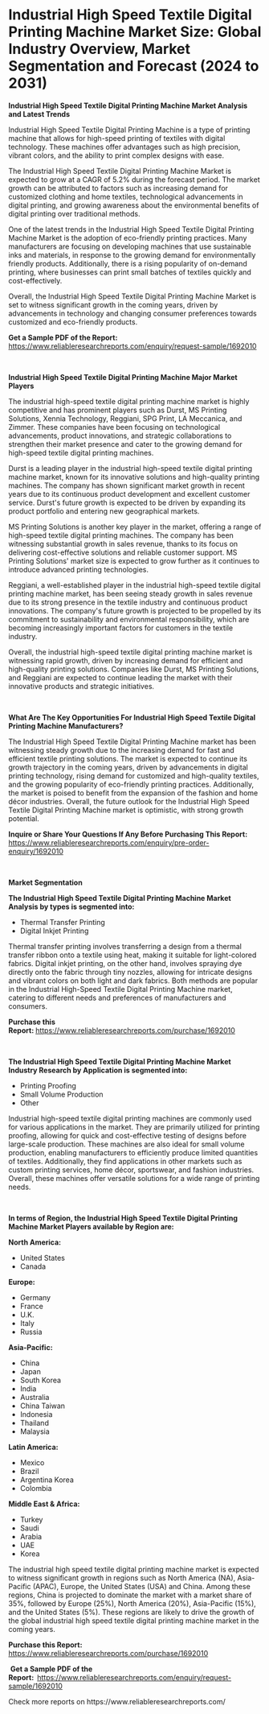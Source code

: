 <p><h1>Industrial High Speed Textile Digital Printing Machine Market Size: Global Industry Overview, Market Segmentation and Forecast (2024 to 2031)</h1></p><p><strong>Industrial High Speed Textile Digital Printing Machine Market Analysis and Latest Trends</strong></p>
<p><p>Industrial High Speed Textile Digital Printing Machine is a type of printing machine that allows for high-speed printing of textiles with digital technology. These machines offer advantages such as high precision, vibrant colors, and the ability to print complex designs with ease.</p><p>The Industrial High Speed Textile Digital Printing Machine Market is expected to grow at a CAGR of 5.2% during the forecast period. The market growth can be attributed to factors such as increasing demand for customized clothing and home textiles, technological advancements in digital printing, and growing awareness about the environmental benefits of digital printing over traditional methods.</p><p>One of the latest trends in the Industrial High Speed Textile Digital Printing Machine Market is the adoption of eco-friendly printing practices. Many manufacturers are focusing on developing machines that use sustainable inks and materials, in response to the growing demand for environmentally friendly products. Additionally, there is a rising popularity of on-demand printing, where businesses can print small batches of textiles quickly and cost-effectively.</p><p>Overall, the Industrial High Speed Textile Digital Printing Machine Market is set to witness significant growth in the coming years, driven by advancements in technology and changing consumer preferences towards customized and eco-friendly products.</p></p>
<p><strong>Get a Sample PDF of the Report:&nbsp;</strong> <a href="https://www.reliableresearchreports.com/enquiry/request-sample/1692010">https://www.reliableresearchreports.com/enquiry/request-sample/1692010</a></p>
<p>&nbsp;</p>
<p><strong>Industrial High Speed Textile Digital Printing Machine Major Market Players</strong></p>
<p><p>The industrial high-speed textile digital printing machine market is highly competitive and has prominent players such as Durst, MS Printing Solutions, Xennia Technology, Reggiani, SPG Print, LA Meccanica, and Zimmer. These companies have been focusing on technological advancements, product innovations, and strategic collaborations to strengthen their market presence and cater to the growing demand for high-speed textile digital printing machines.</p><p>Durst is a leading player in the industrial high-speed textile digital printing machine market, known for its innovative solutions and high-quality printing machines. The company has shown significant market growth in recent years due to its continuous product development and excellent customer service. Durst's future growth is expected to be driven by expanding its product portfolio and entering new geographical markets.</p><p>MS Printing Solutions is another key player in the market, offering a range of high-speed textile digital printing machines. The company has been witnessing substantial growth in sales revenue, thanks to its focus on delivering cost-effective solutions and reliable customer support. MS Printing Solutions' market size is expected to grow further as it continues to introduce advanced printing technologies.</p><p>Reggiani, a well-established player in the industrial high-speed textile digital printing machine market, has been seeing steady growth in sales revenue due to its strong presence in the textile industry and continuous product innovations. The company's future growth is projected to be propelled by its commitment to sustainability and environmental responsibility, which are becoming increasingly important factors for customers in the textile industry.</p><p>Overall, the industrial high-speed textile digital printing machine market is witnessing rapid growth, driven by increasing demand for efficient and high-quality printing solutions. Companies like Durst, MS Printing Solutions, and Reggiani are expected to continue leading the market with their innovative products and strategic initiatives.</p></p>
<p>&nbsp;</p>
<p><strong>What Are The Key Opportunities For Industrial High Speed Textile Digital Printing Machine Manufacturers?</strong></p>
<p><p>The Industrial High Speed Textile Digital Printing Machine market has been witnessing steady growth due to the increasing demand for fast and efficient textile printing solutions. The market is expected to continue its growth trajectory in the coming years, driven by advancements in digital printing technology, rising demand for customized and high-quality textiles, and the growing popularity of eco-friendly printing practices. Additionally, the market is poised to benefit from the expansion of the fashion and home décor industries. Overall, the future outlook for the Industrial High Speed Textile Digital Printing Machine market is optimistic, with strong growth potential.</p></p>
<p><strong>Inquire or Share Your Questions If Any Before Purchasing This Report:</strong> <a href="https://www.reliableresearchreports.com/enquiry/pre-order-enquiry/1692010">https://www.reliableresearchreports.com/enquiry/pre-order-enquiry/1692010</a></p>
<p>&nbsp;</p>
<p><strong>Market Segmentation</strong></p>
<p><strong>The Industrial High Speed Textile Digital Printing Machine Market Analysis by types is segmented into:</strong></p>
<p><ul><li>Thermal Transfer Printing</li><li>Digital Inkjet Printing</li></ul></p>
<p><p>Thermal transfer printing involves transferring a design from a thermal transfer ribbon onto a textile using heat, making it suitable for light-colored fabrics. Digital inkjet printing, on the other hand, involves spraying dye directly onto the fabric through tiny nozzles, allowing for intricate designs and vibrant colors on both light and dark fabrics. Both methods are popular in the Industrial High-Speed Textile Digital Printing Machine market, catering to different needs and preferences of manufacturers and consumers.</p></p>
<p><strong>Purchase this Report:&nbsp;</strong><a href="https://www.reliableresearchreports.com/purchase/1692010">https://www.reliableresearchreports.com/purchase/1692010</a></p>
<p>&nbsp;</p>
<p><strong>The Industrial High Speed Textile Digital Printing Machine Market Industry Research by Application is segmented into:</strong></p>
<p><ul><li>Printing Proofing</li><li>Small Volume Production</li><li>Other</li></ul></p>
<p><p>Industrial high-speed textile digital printing machines are commonly used for various applications in the market. They are primarily utilized for printing proofing, allowing for quick and cost-effective testing of designs before large-scale production. These machines are also ideal for small volume production, enabling manufacturers to efficiently produce limited quantities of textiles. Additionally, they find applications in other markets such as custom printing services, home décor, sportswear, and fashion industries. Overall, these machines offer versatile solutions for a wide range of printing needs.</p></p>
<p>&nbsp;</p>
<p><strong>In terms of Region, the Industrial High Speed Textile Digital Printing Machine Market Players available by Region are:</strong></p>
<p>
    <p> <strong> North America: </strong>
        <ul>
            <li>United States</li>
            <li>Canada</li>
        </ul>
        </p> 
    <p> <strong> Europe: </strong>
        <ul>
            <li>Germany</li>
            <li>France</li>
            <li>U.K.</li>
            <li>Italy</li>
            <li>Russia</li>
        </ul>
        </p> 
    <p> <strong> Asia-Pacific: </strong>
        <ul>
            <li>China</li>
            <li>Japan</li>
            <li>South Korea</li>
            <li>India</li>
            <li>Australia</li>
            <li>China Taiwan</li>
            <li>Indonesia</li>
            <li>Thailand</li>
            <li>Malaysia</li>
        </ul>
        </p> 
    <p> <strong> Latin America: </strong>
        <ul>
            <li>Mexico</li>
            <li>Brazil</li>
            <li>Argentina Korea</li>
            <li>Colombia</li>
        </ul>
        </p> 
    <p> <strong> Middle East & Africa: </strong>
        <ul>
            <li>Turkey</li>
            <li>Saudi</li>
            <li>Arabia</li>
            <li>UAE</li>
            <li>Korea</li>
        </ul>
    </p>
    </p>
<p><p>The industrial high speed textile digital printing machine market is expected to witness significant growth in regions such as North America (NA), Asia-Pacific (APAC), Europe, the United States (USA) and China. Among these regions, China is projected to dominate the market with a market share of 35%, followed by Europe (25%), North America (20%), Asia-Pacific (15%), and the United States (5%). These regions are likely to drive the growth of the global industrial high speed textile digital printing machine market in the coming years.</p></p>
<p><strong>Purchase this Report: </strong><a href="https://www.reliableresearchreports.com/purchase/1692010">https://www.reliableresearchreports.com/purchase/1692010</a></p>
<p>&nbsp;<strong>Get a Sample PDF of the Report:&nbsp;&nbsp;</strong><a href="https://www.reliableresearchreports.com/enquiry/request-sample/1692010">https://www.reliableresearchreports.com/enquiry/request-sample/1692010</a></p>
<p><strong></strong></p>
<p>Check more reports on https://www.reliableresearchreports.com/</p>